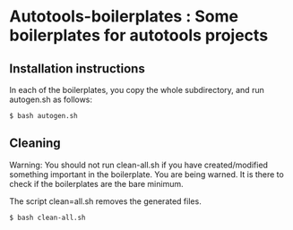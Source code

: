# Autotools-boilerplates : Some boilerplates for autotools projects


## Installation instructions

In each of the boilerplates, you copy the whole subdirectory, and run autogen.sh as follows:

```
$ bash autogen.sh
```

## Cleaning

Warning: You should not run clean-all.sh if you have created/modified something important in the boilerplate. You are
being warned. It is there to check if the boilerplates are the bare minimum.

The script clean=all.sh removes the generated files.

```
$ bash clean-all.sh
```
